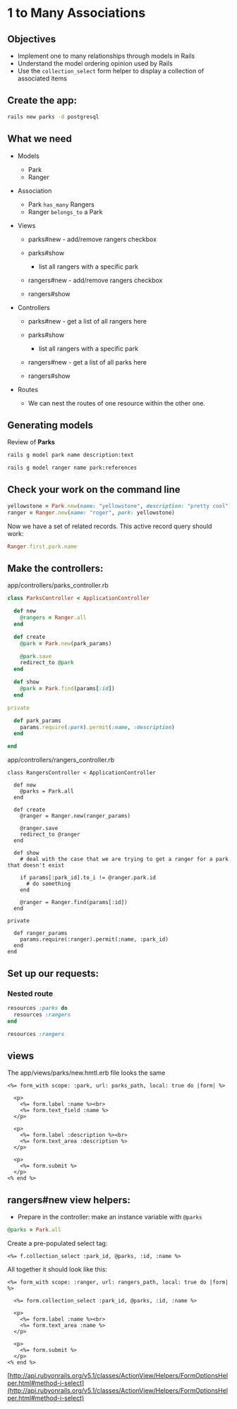 # 1 to Many Associations

## Objectives

* Implement one to many relationships through models in Rails
* Understand the model ordering opinion used by Rails
* Use the `collection_select` form helper to display a collection of associated items

## Create the app:
```bash
rails new parks -d postgresql
```

## What we need

* Models
  * Park
  * Ranger
* Association
  * Park `has_many` Rangers
  * Ranger `belongs_to` a Park
* Views
  * parks#new - add/remove rangers checkbox
  * parks#show
    * list all rangers with a specific park

  * rangers#new - add/remove rangers checkbox
  * rangers#show

* Controllers
  * parks#new - get a list of all rangers here
  * parks#show
    * list all rangers with a specific park

  * rangers#new - get a list of all parks here
  * rangers#show

* Routes
  * We can nest the routes of one resource within the other one.

## Generating models

Review of **Parks**

```bash
rails g model park name description:text
```

```bash
rails g model ranger name park:references
```

## Check your work on the command line
```ruby
yellowstone = Park.new(name: "yellowstone", description: "pretty cool")
ranger = Ranger.new(name: "roger", park: yellowstone)
```
Now we have a set of related records.
This active record query should work:
```ruby
Ranger.first.park.name
```

## Make the controllers:
app/controllers/parks_controller.rb
```ruby
class ParksController < ApplicationController

  def new
    @rangers = Ranger.all
  end

  def create
    @park = Park.new(park_params)

    @park.save
    redirect_to @park
  end

  def show
    @park = Park.find(params[:id])
  end

private

  def park_params
    params.require(:park).permit(:name, :description)
  end

end
```


app/controllers/rangers_controller.rb
```
class RangersController < ApplicationController

  def new
    @parks = Park.all
  end

  def create
    @ranger = Ranger.new(ranger_params)

    @ranger.save
    redirect_to @ranger
  end

  def show
    # deal with the case that we are trying to get a ranger for a park that doesn't exist

    if params[:park_id].to_i != @ranger.park.id
      # do something
    end

    @ranger = Ranger.find(params[:id])
  end

private

  def ranger_params
    params.require(:ranger).permit(:name, :park_id)
  end
end
```

## Set up our requests:
### Nested route
```ruby
resources :parks do
  resources :rangers
end

resources :rangers
```

## views
The app/views/parks/new.hmtl.erb file looks the same
```erb
<%= form_with scope: :park, url: parks_path, local: true do |form| %>

  <p>
    <%= form.label :name %><br>
    <%= form.text_field :name %>
  </p>

  <p>
    <%= form.label :description %><br>
    <%= form.text_area :description %>
  </p>

  <p>
    <%= form.submit %>
  </p>
<% end %>
```

## rangers#new view helpers:

* Prepare in the controller: make an instance variable with `@parks`
```ruby
@parks = Park.all
```
Create a pre-populated select tag:
```erb
<%= f.collection_select :park_id, @parks, :id, :name %>
```

All together it should look like this:
```erb
<%= form_with scope: :ranger, url: rangers_path, local: true do |form| %>

  <%= form.collection_select :park_id, @parks, :id, :name %>

  <p>
    <%= form.label :name %><br>
    <%= form.text_area :name %>
  </p>

  <p>
    <%= form.submit %>
  </p>
<% end %>
```

[http://api.rubyonrails.org/v5.1/classes/ActionView/Helpers/FormOptionsHelper.html#method-i-select](http://api.rubyonrails.org/v5.1/classes/ActionView/Helpers/FormOptionsHelper.html#method-i-select)
